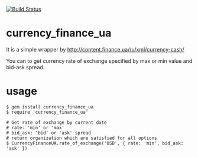[![Build Status](https://travis-ci.org/ruslanpa/currency_finance_ua.png)](https://travis-ci.org/ruslanpa/currency_finance_ua)

currency_finance_ua
===================

It is a simple wrapper by http://content.finance.ua/ru/xml/currency-cash/

You can to get currency rate of exchange specified by max or min value and bid-ask spread.

usage
===================
    $ gem install currency_finance_ua
    $ require 'currency_finance_ua'

    # Get rate of exchange by current date
    # rate: 'min' or 'max'
    # bid_ask: 'bid' or 'ask' spread
    # return organization which are satisfied for all options
    $ CurrencyFinanceUA.rate_of_exchange('USD', { rate: 'min', bid_ask: 'ask' })
